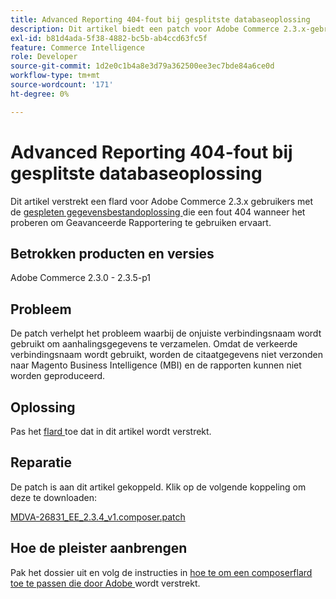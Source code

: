 ```yaml
---
title: Advanced Reporting 404-fout bij gesplitste databaseoplossing
description: Dit artikel biedt een patch voor Adobe Commerce 2.3.x-gebruikers met de [gesplitste databaseoplossing](https://devdocs.magento.com/guides/v2.3/config-guide/multi-master/multi-master.html) die een fout van 404 ervaren wanneer ze proberen Geavanceerde rapportage te gebruiken.
exl-id: b81d4ada-5f38-4882-bc5b-ab4ccd63fc5f
feature: Commerce Intelligence
role: Developer
source-git-commit: 1d2e0c1b4a8e3d79a362500ee3ec7bde84a6ce0d
workflow-type: tm+mt
source-wordcount: '171'
ht-degree: 0%

---
```


# Advanced Reporting 404-fout bij gesplitste databaseoplossing

Dit artikel verstrekt een flard voor Adobe Commerce 2.3.x gebruikers met de [ gespleten gegevensbestandoplossing ](https://devdocs.magento.com/guides/v2.3/config-guide/multi-master/multi-master.html) die een fout 404 wanneer het proberen om Geavanceerde Rapportering te gebruiken ervaart.

## Betrokken producten en versies

Adobe Commerce 2.3.0 - 2.3.5-p1

## Probleem

De patch verhelpt het probleem waarbij de onjuiste verbindingsnaam wordt gebruikt om aanhalingsgegevens te verzamelen. Omdat de verkeerde verbindingsnaam wordt gebruikt, worden de citaatgegevens niet verzonden naar Magento Business Intelligence (MBI) en de rapporten kunnen niet worden geproduceerd.

## Oplossing

Pas het [ flard ](assets/MDVA-26831_EE_2.3.4_v1.composer.patch.zip) toe dat in dit artikel wordt verstrekt.

## Reparatie

De patch is aan dit artikel gekoppeld. Klik op de volgende koppeling om deze te downloaden:

[MDVA-26831\_EE\_2.3.4\_v1.composer.patch](assets/MDVA-26831_EE_2.3.4_v1.composer.patch.zip)

## Hoe de pleister aanbrengen

Pak het dossier uit en volg de instructies in [ hoe te om een composerflard toe te passen die door Adobe ](/help/how-to/general/how-to-apply-a-composer-patch-provided-by-magento.md) wordt verstrekt.
